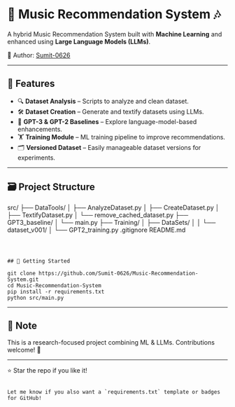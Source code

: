 # 🎵 Music Recommendation System 🎶  
A hybrid Music Recommendation System built with **Machine Learning** and enhanced using **Large Language Models (LLMs)**.  

📍 Author: [Sumit-0626](https://github.com/Sumit-0626/Music-Recommendation-System/)  

---

## 🧠 Features  
- 🔍 **Dataset Analysis** – Scripts to analyze and clean dataset.  
- 🛠️ **Dataset Creation** – Generate and textify datasets using LLMs.  
- 🤖 **GPT-3 & GPT-2 Baselines** – Explore language-model-based enhancements.  
- 🏋️ **Training Module** – ML training pipeline to improve recommendations.  
- 🗂️ **Versioned Dataset** – Easily manageable dataset versions for experiments.

---

## 🗃️ Project Structure  



src/
├── DataTools/
│   ├── AnalyzeDataset.py
│   ├── CreateDataset.py
│   ├── TextifyDataset.py
│   └── remove\_cached\_dataset.py
├── GPT3\_baseline/
│   └── main.py
├── Training/
│   ├── DataSets/
│   │   └── dataset\_v001/
│   └── GPT2\_training.py
.gitignore
README.md

````



## 🚀 Getting Started  

git clone https://github.com/Sumit-0626/Music-Recommendation-System.git
cd Music-Recommendation-System
pip install -r requirements.txt
python src/main.py
````

---

## 📢 Note

This is a research-focused project combining ML & LLMs. Contributions welcome! 🤝

---

⭐ Star the repo if you like it!

```

Let me know if you also want a `requirements.txt` template or badges for GitHub!
```
